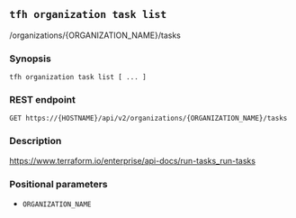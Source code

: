 ## `tfh organization task list`

/organizations/{ORGANIZATION_NAME}/tasks

### Synopsis

    tfh organization task list [ ... ]

### REST endpoint

    GET https://{HOSTNAME}/api/v2/organizations/{ORGANIZATION_NAME}/tasks

### Description

https://www.terraform.io/enterprise/api-docs/run-tasks_run-tasks

### Positional parameters

* `ORGANIZATION_NAME`

